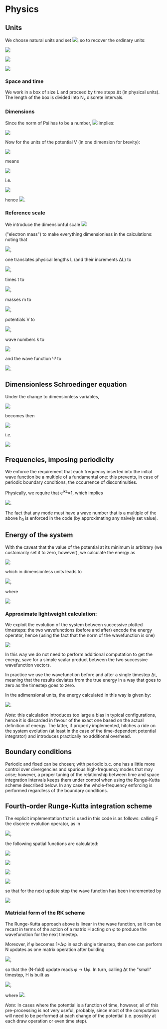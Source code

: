 # Physics

## Units

We choose natural units and set <img
  src="../images/formulae/fml_units1.svg"
/>, so to recover the ordinary units:
  <!-- "https://latex.codecogs.com/svg.latex?\hbar{\cdot}c=\hbar=c=1" #fml_units1 -->

<img
  src="../images/formulae/fml_units2.svg"
/>
  <!-- "https://latex.codecogs.com/svg.latex?\hbar=200~\frac{\mathrm{MeV~fm}}{c}" #fml_units2 -->

<img
  src="../images/formulae/fml_units3.svg"
/>
  <!-- "https://latex.codecogs.com/svg.latex?\hbar{c}=200~\mathrm{MeV}~\mathrm{fm}~\Rightarrow~1~\mathrm{fm}=\frac{\hbar{c}}{200~\mathrm{MeV}}" #fml_units3 -->

<img
  src="../images/formulae/fml_units4.svg"
/>
  <!-- "https://latex.codecogs.com/svg.latex?c=3\cdot{10}^{8}~\mbox{m/s}~\Rightarrow~1~\mathrm{fs}=1.5\cdot{10}^6\frac{\hbar}{\mbox{MeV}}" #fml_units4 -->

### Space and time

We work in a box of size L and proceed by time steps &Delta;t (in physical units).
The length of the box is divided into N<sub>x</sub> discrete intervals.

### Dimensions

Since the norm of Psi has to be a number, <img
  src="../images/formulae/fml_dimensions1.svg"
/> implies:
  <!-- "https://latex.codecogs.com/svg.latex?\int|\Psi|^2\mathrm{d}^dx=[1]" #fml_dimensions1 -->

<img
  src="../images/formulae/fml_dimensions2.svg"
/>
  <!-- "https://latex.codecogs.com/svg.latex?[\Psi]=\mathrm{fm}^{-d/2}=\mathrm{MeV}^{d/2}" #fml_dimensions2 -->

Now for the units of the potential V (in one dimension for brevity):

<img
  src="../images/formulae/fml_dimensions3.svg"
/>
  <!-- "https://latex.codecogs.com/svg.latex?i\hbar\frac{\mathrm{d}\Psi}{\mathrm{d}t}=-\frac{\hbar^2}{2m}\frac{\mathrm{d}^2\Psi}{\mathrm{d}x^2}+V\Psi" #fml_dimensions3 -->

means

<img
  src="../images/formulae/fml_dimensions4.svg"
/>
  <!-- "https://latex.codecogs.com/svg.latex?\frac{\mathrm{MeV}\cdot{fm}}{c}\cdot\frac{1}{\mathrm{fm/c}}\cdot\mathrm{MeV}^{d/2}=\frac{\mathrm{MeV}^2\mathrm{fm}^2}{c^2}\frac{c^2}{\mathrm{MeV}}\frac{\mathrm{MeV}^{d/2}}{\mathrm{fm}^2}+[V]\mathrm{MeV}^{d/2}" #fml_dimensions4 -->

i.e.

<img
  src="../images/formulae/fml_dimensions5.svg"
/>
  <!-- "https://latex.codecogs.com/svg.latex?\mathrm{MeV}=\mathrm{MeV}+[V]" #fml_dimensions5 -->

hence <img
  src="../images/formulae/fml_dimensions6.svg"
/>.
  <!-- "https://latex.codecogs.com/svg.latex?[V]=MeV" #fml_dimensions6 -->

### Reference scale

We introduce the dimensionful scale <img
  src="../images/formulae/fml_scale1.svg"
/>
  <!-- "https://latex.codecogs.com/svg.latex?m_e=0.5\frac{\mathrm{MeV}}{c^2}" #fml_scale1 -->
("electron mass") to make everything dimensionless in the calculations: noting that

<img
  src="../images/formulae/fml_scale2.svg"
/>,
  <!-- "https://latex.codecogs.com/svg.latex?\frac{1}{m_e}=2\frac{c^2}{\mathrm{MeV}}=400\frac{c}{\hbar}\mathrm{fm}=1.33\cdot{10}^{-6}\frac{c^2}{\hbar}\mathrm{fs}" #fml_scale2 -->

one translates physical lengths L (and their increments &Delta;L) to

<img
  src="../images/formulae/fml_scale3.svg"
/>,
  <!-- "https://latex.codecogs.com/svg.latex?\lambda=L\frac{m_ec^2}{\hbar{c}}" #fml_scale3 -->

times t to

<img
  src="../images/formulae/fml_scale4.svg"
/>,
  <!-- "https://latex.codecogs.com/svg.latex?\tau=tc\frac{m_ec^2}{\hbar{c}}" #fml_scale4 -->

masses m to

<img
  src="../images/formulae/fml_scale5.svg"
/>,
  <!-- "https://latex.codecogs.com/svg.latex?\mu=\frac{m}{m_e}" #fml_scale5 -->

potentials V to

<img
  src="../images/formulae/fml_scale6.svg"
/>,
  <!-- "https://latex.codecogs.com/svg.latex?v=\frac{V}{m_ec^2}" #fml_scale6 -->

wave numbers k to

<img
  src="../images/formulae/fml_scale7.svg"
/>
  <!-- "https://latex.codecogs.com/svg.latex?h=\frac{k}{m_ec/\hbar}" #fml_scale7 -->

and the wave function &Psi; to

<img
  src="../images/formulae/fml_scale8.svg"
/>.
  <!-- "https://latex.codecogs.com/svg.latex?\phi=\frac{\Psi}{\left(\frac{m_ec}{\hbar}\right)^{d/2}}" #fml_scale8 -->

## Dimensionless Schroedinger equation

Under the change to dimensionless variables,

<img
  src="../images/formulae/fml_dless_1.svg"
/>
  <!-- "https://latex.codecogs.com/svg.latex?i\hbar\frac{\mathrm{d}\Psi}{\mathrm{d}t}=-\frac{\hbar^2}{2m}\frac{\mathrm{d}^2\Psi}{\mathrm{d}x^2}+V\Psi" #fml_dless_1 -->

becomes then

<img
  src="../images/formulae/fml_dless_2.svg"
/>
  <!-- "https://latex.codecogs.com/svg.latex?i\frac{\Delta\phi}{\Delta\tau}=-\frac{1}{2\mu}\frac{\Delta^2\phi}{\Delta\lambda^2}+v\phi" #fml_dless_2 -->

i.e.

<img
  src="../images/formulae/fml_dless_3.svg"
/>
  <!-- "https://latex.codecogs.com/svg.latex?\Delta\phi=-i\Delta{\tau}\left[-\frac{1}{2\mu}\frac{\Delta^2\phi}{\Delta\lambda^2}+v\phi\right]" #fml_dless_3 -->

## Frequencies, imposing periodicity

We enforce the requirement that each frequency inserted into the initial
wave function be a multiple of a fundamental one: this prevents, in case
of periodic boundary conditions, the occurrence of discontinuities.

Physically, we require that e<sup>ikL</sup>=1, which implies

<img
  src="../images/formulae/fml_freq_1.svg"
/>.
  <!-- "https://latex.codecogs.com/svg.latex?h\lambda=2\pi{m}h_0~,~h_0=\frac{2\pi}{\lambda}" #fml_freq_1 -->

The fact that any mode must have a wave number that is a multiple of the above
h<sub>0</sub> is enforced in the code (by approximating any naively set value).

## Energy of the system

With the caveat that the value of the potential at its minimum is arbitrary
(we customarily set it to zero, however), we calculate the energy as

<img
  src="../images/formulae/fml_energy_1.svg"
/>
  <!-- "https://latex.codecogs.com/svg.latex?E=\langle\Psi|E|\Psi\rangle" #fml_energy_1 -->

which in dimensionless units leads to

<img
  src="../images/formulae/fml_energy_2.svg"
/>,
  <!-- "https://latex.codecogs.com/svg.latex?E=m_ec^2\cdot{e}" #fml_energy_2 -->

where

<img
  src="../images/formulae/fml_energy_3.svg"
/>
  <!-- "https://latex.codecogs.com/svg.latex?e=\Delta\lambda\sum_i\phi^\star_i\left(-\frac{1}{2\mu}\frac{\Delta^2}{\Delta\lambda^2}+v\right)\phi_i" #fml_energy_3 -->

### Approximate lightweight calculation:

We exploit the evolution of the system between successive plotted timesteps:
the two wavefunctions (before and after) encode the energy operator, hence
(using the fact that the norm of the wavefunction is one)

<img
  src="../images/formulae/fml_energy_4.svg"
/>
  <!-- "https://latex.codecogs.com/svg.latex?\langle{E}\rangle=\langle{H}\rangle=i\hbar\langle{\psi}|\frac{\mathrm{d}|\psi\rangle}{\mathrm{d}t}=i\hbar\langle{\psi}|\frac{|\phi(t+\mathrm{d}t)\rangle-|\phi(t)\rangle}{\mathrm{d}t}=i\hbar\frac{1-\langle\phi(t+\mathrm{d}t)|\phi(t)\rangle}{\mathrm{d}t}" #fml_energy_4 -->

In this way we do not need to perform additional computation to get the energy, save for a simple scalar
product between the two successive wavefunction vectors.

In practice we use the wavefunction before and after a single timestep &Delta;&tau;, meaning that
the results deviates from the true energy in a way that goes to zero as the timestep goes to zero.

In the adimensional units, the energy calculated in this way is given by:

<img
  src="../images/formulae/fml_energy_5.svg"
/>.
  <!-- "https://latex.codecogs.com/svg.latex?e=\langle\phi|\left[-\frac{1}{2\mu}\frac{\mathrm{d}^2}{\mathrm{d}\lambda^2}+v\right]|\phi\rangle=\frac{i}{\Delta\tau}\langle\phi_\tau|\left(\phi_\tau-\phi_{\tau-\Delta\tau}\right)\rangle" #fml_energy_5 -->

_Note_: this calculation introduces too large a bias in typical configurations, hence it is discarded
in favour of the exact one based on the actual definition of energy. The latter, if properly implemented,
hitches a ride on the system evolution (at least in the case of the time-dependent potential integrator)
and introduces practically no additional overhead.

## Boundary conditions

Periodic and fixed can be chosen; with periodic b.c. one has a little more control over divergencies
and spurious high-frequency modes that may arise; however, a proper tuning of the relationship between
time and space integration intervals keeps them under control when using the Runge-Kutta scheme
described below. In any case the whole-frequency enforcing is performed regardless of the boundary conditions.

## Fourth-order Runge-Kutta integration scheme

The explicit implementation that is used in this code is as follows:
calling F the discrete evolution operator, as in

<img
  src="../images/formulae/fml_rk_1.svg"
/>,
  <!-- "https://latex.codecogs.com/svg.latex?\frac{\Delta\phi(\lambda,\tau)}{\Delta\tau}=F[\phi]" #fml_rk_1 -->

the following spatial functions are calculated:

<img
  src="../images/formulae/fml_rk_2.svg"
/>
  <!-- "https://latex.codecogs.com/svg.latex?k_1=F[\phi]" #fml_rk_2 -->

<img
  src="../images/formulae/fml_rk_3.svg"
/>
  <!-- "https://latex.codecogs.com/svg.latex?k_2=F[\phi+\frac{\Delta\tau}{2}k_1]" #fml_rk_3 -->

<img
  src="../images/formulae/fml_rk_4.svg"
/>
  <!-- "https://latex.codecogs.com/svg.latex?k_3=F[\phi+\frac{\Delta\tau}{2}k_2]" #fml_rk_4 -->

<img
  src="../images/formulae/fml_rk_5.svg"
/>
  <!-- "https://latex.codecogs.com/svg.latex?k_4=F[\phi+\Delta\tau{k_3}]" #fml_rk_5 -->

so that for the next update step the wave function has been incremented by

<img
  src="../images/formulae/fml_rk_6.svg"
/>
  <!-- "https://latex.codecogs.com/svg.latex?\Delta\phi=\frac{\Delta\tau}{6}\left[k_1+2k_2+2k_3+k_4\right]" #fml_rk_6 -->

### Matricial form of the RK scheme

The Runge-Kutta approach above is linear in the wave function, so it can be
recast in terms of the action of a matrix H acting on &phi; to produce the
wavefunction for the next timestep.

Moreover, if &phi; becomes 1+&Delta;&phi; in each single timestep, then
one can perform N updates as one matrix operation after building

<img
  src="../images/formulae/fml_rk_7.svg"
/>,
  <!-- "https://latex.codecogs.com/svg.latex?U=(1+H)^N" #fml_rk_7 -->

so that the (N-fold) update reads &phi; &#x2192; U&phi;. In turn, calling
&Delta;&tau; the "small" timestep, H is built as

<img
  src="../images/formulae/fml_rk_8.svg"
/>,
  <!-- "https://latex.codecogs.com/svg.latex?H=(\mathcal{F}+\frac{\mathcal{F}^2}{2}+\frac{\mathcal{F}^3}{6}+\frac{\mathcal{F}^4}{24})" #fml_rk_8 -->

where
<img
  src="../images/formulae/fml_rk_9.svg"
/>.
  <!-- "https://latex.codecogs.com/svg.latex?\mathcal{F}=\Delta\tau\cdot{F}" #fml_rk_9 -->

_Note_: In cases where the potential is a function of time, however, all of this pre-processing is
not very useful, probably, since most of the computation will need to be performed at each
change of the potential (i.e. possibly at each draw operation or even time step).
